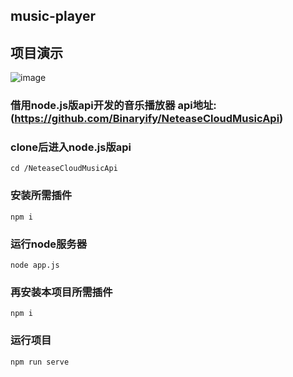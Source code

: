 ## music-player
## 项目演示 
![image](https://github.com/GitZCY/music-player/blob/master/music.gif)
### 借用node.js版api开发的音乐播放器 api地址:(https://github.com/Binaryify/NeteaseCloudMusicApi)
### clone后进入node.js版api
```cd /NeteaseCloudMusicApi```
### 安装所需插件
```npm i```
### 运行node服务器
```node app.js```

### 再安装本项目所需插件
```npm i```
### 运行项目
```npm run serve```
